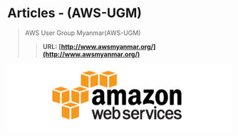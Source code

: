 # Articles - (AWS-UGM)
> AWS User Group Myanmar(AWS-UGM)
>> **URL: [http://www.awsmyanmar.org/](http://www.awsmyanmar.org/)**

![](/awsugmm.png)

